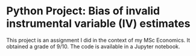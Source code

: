# Python Project: Bias of invalid instrumental variable (IV) estimates
This project is an assignment I did in the context of my MSc Economics. It obtained a grade of 9/10.
The code is available in a Jupyter notebook.
